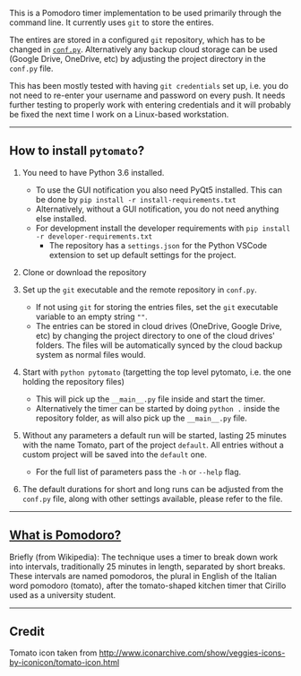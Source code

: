 This is a Pomodoro timer implementation to be used primarily through the command line. It currently uses `git` to store the entires.

The entires are stored in a configured `git` repository, which has to be changed in [`conf.py`](https://github.com/DTasev/pytomato/blob/master/pytomato/conf.py). Alternatively any backup cloud storage can be used (Google Drive, OneDrive, etc) by adjusting the project directory in the `conf.py` file.

This has been mostly tested with having `git credentials` set up, i.e. you do not need to re-enter your username and password on every push. It needs further testing to properly work with entering credentials and it will probably be fixed the next time I work on a Linux-based workstation.

---

How to install `pytomato`?
--------------------------

1. You need to have Python 3.6 installed. 
    - To use the GUI notification you also need PyQt5 installed. This can be done by `pip install -r install-requirements.txt`
    - Alternatively, without a GUI notification, you do not need anything else installed.
    - For development install the developer requirements with `pip install -r developer-requirements.txt`
        - The repository has a `settings.json` for the Python VSCode extension to set up default settings for the project.

1. Clone or download the repository

1. Set up the `git` executable and the remote repository in `conf.py`.
    - If not using `git` for storing the entries files, set the `git` executable variable to an empty string `""`.
    - The entries can be stored in cloud drives (OneDrive, Google Drive, etc) by changing the project directory to one of the cloud drives' folders. The files will be automatically synced by the cloud backup system as normal files would.
    
1. Start with `python pytomato` (targetting the top level pytomato, i.e. the one holding the repository files)
    - This will pick up the `__main__.py` file inside and start the timer.
    - Alternatively the timer can be started by doing `python .` inside the repository folder, as will also pick up the `__main__.py` file.
    
1. Without any parameters a default run will be started, lasting 25 minutes with the name Tomato, part of the project `default`. All entries without a custom project will be saved into the `default` one.
    - For the full list of parameters pass the `-h` or `--help` flag.

1. The default durations for short and long runs can be adjusted from the `conf.py` file, along with other settings available, please refer to the file.

---

[What is Pomodoro?](https://en.wikipedia.org/wiki/Pomodoro_Technique)
---------------------------------------------------------------------
Briefly (from Wikipedia): The technique uses a timer to break down work into intervals, traditionally 25 minutes in length, separated by short breaks. These intervals are named pomodoros, the plural in English of the Italian word pomodoro (tomato), after the tomato-shaped kitchen timer that Cirillo used as a university student.


---

Credit
------

Tomato icon taken from http://www.iconarchive.com/show/veggies-icons-by-iconicon/tomato-icon.html
